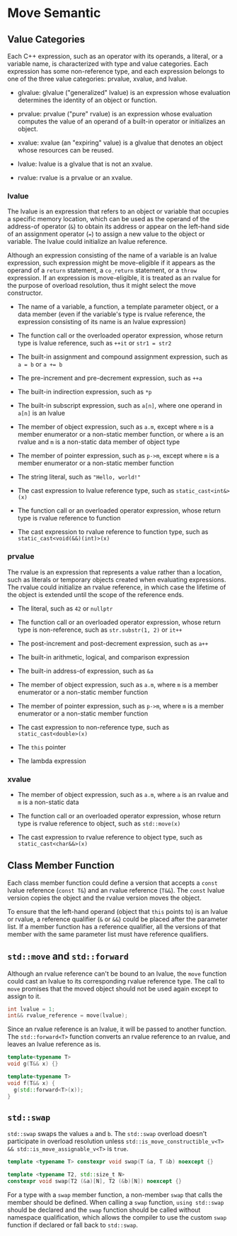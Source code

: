 # Move Semantic

## Value Categories

Each C++ expression, such as an operator with its operands, a literal, or a variable name, is characterized with type and value categories. Each expression has some non-reference type, and each expression belongs to one of the three value categories: prvalue, xvalue, and lvalue.

- glvalue: glvalue ("generalized" lvalue) is an expression whose evaluation determines the identity of an object or function.

- prvalue: prvalue ("pure" rvalue) is an expression whose evaluation computes the value of an operand of a built-in operator or initializes an object.

- xvalue: xvalue (an "expiring" value) is a glvalue that denotes an object whose resources can be reused.

- lvalue: lvalue is a glvalue that is not an xvalue.

- rvalue: rvalue is a prvalue or an xvalue.

### lvalue

The lvalue is an expression that refers to an object or variable that occupies a specific memory location, which can be used as the operand of the address-of operator (`&`) to obtain its address or appear on the left-hand side of an assignment operator (`=`) to assign a new value to the object or variable. The lvalue could initialize an lvalue reference.

Although an expression consisting of the name of a variable is an lvalue expression, such expression might be move-eligible if it appears as the operand of a `return` statement, a `co_return` statement, or a `throw` expression. If an expression is move-eligible, it is treated as an rvalue for the purpose of overload resolution, thus it might select the move constructor.

- The name of a variable, a function, a template parameter object, or a data member (even if the variable's type is rvalue reference, the expression consisting of its name is an lvalue expression)

- The function call or the overloaded operator expression, whose return type is lvalue reference, such as `++it` or `str1 = str2`

- The built-in assignment and compound assignment expression, such as `a = b` or `a += b`

- The pre-increment and pre-decrement expression, such as `++a`

- The built-in indirection expression, such as `*p`

- The built-in subscript expression, such as `a[n]`, where one operand in `a[n]` is an lvalue

- The member of object expression, such as `a.m`, except where `m` is a member enumerator or a non-static member function, or where `a` is an rvalue and `m` is a non-static data member of object type

- The member of pointer expression, such as `p->m`, except where `m` is a member enumerator or a non-static member function

- The string literal, such as `"Hello, world!"`

- The cast expression to lvalue reference type, such as `static_cast<int&>(x)`

- The function call or an overloaded operator expression, whose return type is rvalue reference to function

- The cast expression to rvalue reference to function type, such as `static_cast<void(&&)(int)>(x)`

### prvalue

The rvalue is an expression that represents a value rather than a location, such as literals or temporary objects created when evaluating expressions. The rvalue could initialize an rvalue reference, in which case the lifetime of the object is extended until the scope of the reference ends.

- The literal, such as `42` or `nullptr`

- The function call or an overloaded operator expression, whose return type is non-reference, such as `str.substr(1, 2)` or `it++`

- The post-increment and post-decrement expression, such as `a++`

- The built-in arithmetic, logical, and comparison expression

- The built-in address-of expression, such as `&a`

- The member of object expression, such as `a.m`, where `m` is a member enumerator or a non-static member function

- The member of pointer expression, such as `p->m`, where `m` is a member enumerator or a non-static member function

- The cast expression to non-reference type, such as `static_cast<double>(x)`

- The `this` pointer

- The lambda expression

### xvalue

- The member of object expression, such as `a.m`, where `a` is an rvalue and `m` is a non-static data

- The function call or an overloaded operator expression, whose return type is rvalue reference to object, such as `std::move(x)`

- The cast expression to rvalue reference to object type, such as `static_cast<char&&>(x)`

## Class Member Function

Each class member function could define a version that accepts a `const` lvalue reference (`const T&`) and an rvalue reference (`T&&`). The `const` lvalue version copies the object and the rvalue version moves the object.

To ensure that the left-hand operand (object that `this` points to) is an lvalue or rvalue, a reference qualifier (`&` or `&&`) could be placed after the parameter list. If a member function has a reference qualifier, all the versions of that member with the same parameter list must have reference qualifiers.

## `std::move` and `std::forward`

Although an rvalue reference can't be bound to an lvalue, the `move` function could cast an lvalue to its corresponding rvalue reference type. The call to `move` promises that the moved object should not be used again except to assign to it.

```cpp
int lvalue = 1;
int&& rvalue_reference = move(lvalue);
```

Since an rvalue reference is an lvalue, it will be passed to another function. The `std::forward<T>` function converts an rvalue reference to an rvalue, and leaves an lvalue reference as is.

```cpp
template<typename T>
void g(T&& x) {}

template<typename T>
void f(T&& x) {
  g(std::forward<T>(x));
}
```

## `std::swap`

`std::swap` swaps the values `a` and `b`. The `std::swap` overload doesn't participate in overload resolution unless `std::is_move_constructible_v<T> && std::is_move_assignable_v<T>` is `true`.

```cpp
template <typename T> constexpr void swap(T &a, T &b) noexcept {}

template <typename T2, std::size_t N>
constexpr void swap(T2 (&a)[N], T2 (&b)[N]) noexcept {}
```

For a type with a `swap` member function, a non-member `swap` that calls the member should be defined. When calling a `swap` function, `using std::swap` should be declared and the `swap` function should be called without namespace qualification, which allows the compiler to use the custom `swap` function if declared or fall back to `std::swap`.
